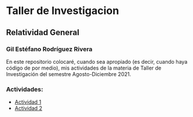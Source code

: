 # Taller de Investigacion
## Relatividad General
### Gil Estéfano Rodríguez Rivera

En este repositorio colocaré, cuando sea apropiado (es decir, cuando haya código de por medio), mis actividades de la materia de Taller de Investigación del semestre Agosto-Diciembre 2021.

### Actividades:
- [Actividad 1](/Actividad_1/Readme.md)
- [Actividad 2](/Actividad_2/Readme.md)
